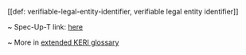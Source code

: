 [[def: verifiable-legal-entity-identifier, verifiable legal entity identifier]]

~ Spec-Up-T link: <a href='https://weboftrust.github.io/WOT-terms/docs/glossary/verifiable-legal-entity-identifier'>here</a>

~ More in <a href="https://weboftrust.github.io/WOT-terms/docs/glossary/verifiable-legal-entity-identifier">extended KERI glossary</a>

